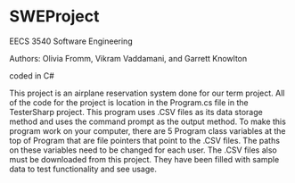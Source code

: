 # SWEProject

EECS 3540 Software Engineering

Authors: Olivia Fromm, Vikram Vaddamani, and Garrett Knowlton

coded in C#

This project is an airplane reservation system done for our term project. All of the code for the project is location in the Program.cs file in the TesterSharp project.
This program uses .CSV files as its data storage method and uses the command prompt as the output method. To make this program work on your computer, there are 5 Program
class variables at the top of Program that are file pointers that point to the .CSV files. The paths on these variables need to be changed for each user. The .CSV files also must be 
downloaded from this project. They have been filled with sample data to test functionality and see usage. 

